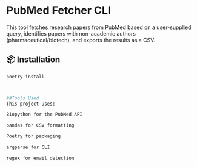 # PubMed Fetcher CLI

This tool fetches research papers from PubMed based on a user-supplied query, identifies papers with non-academic authors (pharmaceutical/biotech), and exports the results as a CSV.

## 📦 Installation

```bash
poetry install



##Tools Used
This project uses:

Biopython for the PubMed API

pandas for CSV formatting

Poetry for packaging

argparse for CLI

regex for email detection
